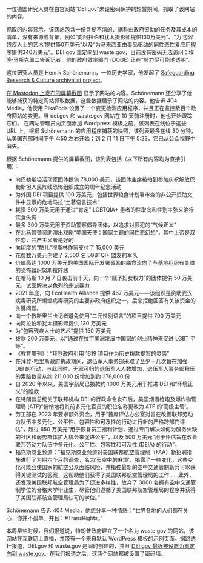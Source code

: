 一位德国研究人员在白宫网站“DEI.gov”未设密码保护的短暂期间，抓取了该网站的内容。

抓取的内容显示，该网站包含一份含糊不清的、据称由政府资助的任务及其成本的清单，没有来源或背景，例如“向阿拉伯和犹太摄影师提供130万美元”、“为‘包容残疾人士的艺术’提供150万美元”以及“为马来西亚由毒品驱动的同性恋性爱应用程序提供340万美元”。DEI.gov 重定向到 waste.gov，目前没有密码无法访问；埃隆·马斯克周二告诉记者，他的政府效率部门 (DOGE) 正在“努力尽可能地透明”。

这位研究人员是 Henrik Schönemann，一位历史学家，他发起了 [Safeguarding Research & Culture archivalist project](https://safeguarding-research.discourse.group/?ref=404media.co)。

[在 Mastodon 上发布的屏幕截图](https://fedihum.org/@lavaeolus/113998679846185670?ref=404media.co) 显示了网站的内容。Schönemann 还分享了他能够捕获的特定网站抓取数据，这些数据展示了网站的内容。他告诉 404 Media，他使用 PikaPods 设置了一个变更检测应用程序，并且正在监控数百个政府网站的变更。当 dei.gov 和 waste.gov 网站在 10 天前注册时，他也开始跟踪它们。
在网站管理员向页面添加 Wordpress 模板之前，该列表在线位于这些 URL 上。根据 Schönemann 的应用程序捕获的快照，该列表最多在线 30 分钟，从美国东部时间下午 4:50 左右开始；到 2 月 11 日下午 5:23，它已从公众视野中消失。

根据 Schönemann 提供的屏幕截图，该列表包括（以下所有内容均为直接引用）：

- 向巴勒斯坦活动家团体提供 78,000 美元，该团体主席被拍到参加庆祝解放巴勒斯坦人民阵线恐怖组织成立的周年纪念活动
- 为外国 DEI 项目提供 100 万美元，包括世界粮食计划署审查的非公开资助文件中显示的危地马拉“土著语言技术”
- 耗资 500 万美元用于通过“肯定” LGBTQIA+ 患者的性取向和性别主张来治疗饮食失调
- 最多 300 万美元用于资助警察倡导团体，以追求对罪犯的“气候正义”
- 在北马其顿资助演出戏剧“美国天使：国家主题的同性恋幻想”，其中上帝是双性恋，共产主义者是好的
- 向印度的“酷儿”穆斯林作家支付了 15,000 美元
- 花费数万美元创建了 2,500 名 LGBTQI+ 盟友的军队
- 价值高达 1000 万美元的美国国际开发署资助的膳食流向了与基地组织有关联的恐怖组织努斯拉阵线
- 在哈马斯 10 月 7 日袭击前十天，向一个“赋予妇女权力”的团体提供 50 万美元，试图解决以色列的宗派暴力
- 2021 年底，向 EcoHealth Alliance 提供 467 万美元——该组织是资助武汉病毒研究所蝙蝠病毒研究的主要非政府组织之一。后来拒绝回答有关该资金的关键问题。
- 向一个教斯里兰卡记者避免使用“二元性别语言”的项目提供 790 万美元
- 向阿拉伯和犹太摄影师提供 130 万美元
- 为“包容残疾人士的艺术”提供 150 万美元
- 拨款 200 万美元，以“通过在拉丁美洲发展中国家的创业精神来促进 LGBT 平等”。
- 《教育周刊》：“拜登政府引用 1619 项目作为历史拨款提案的灵感”
- 在拜登-哈里斯政府执政期间，退伍军人事务部采取了至少十几次旨在加强 DEI 的行动，与此同时，无家可归的退伍军人人数增加，退伍军人事务部积压的索赔数量从约 211,000 份增加到约 378,000 份
- 自 2020 年以来，美国宇航局已拨款约 1000 万美元用于推进 DEI 和“环境正义”的赠款
- 在特朗普总统关于联邦机构 DEI 的行政命令发布后，美国烟酒枪炮及爆炸物管理局 (ATF)“悄悄地将其前多元化官员的职位名称更改为 ATF 的‘高级主管’。
- 劳工部在 2023 年要求额外资金，用于“首席评估办公室对旨在改善联邦劳动力队伍中多元化、公平性、包容性和可及性的行动进行新的严格跨部门评估”，超过 650 万美元“用于恢复员工福利计划，通过专门解决如何为服务欠缺的社区和弱势群体扩大机会来促进公平”，以及 500 万美元“用于评估旨在改善联邦劳动力队伍中多元化、公平性、包容性和可及性 (DEIA) 的行动”。
- 福克斯商业频道：“福克斯商业频道对美国联邦航空管理局（FAA）新招聘措施进行了为期六个月的调查，名为‘天空中的麻烦’，揭露了一些变化，这些变化可能会使国家的航空公众面临风险，并指控最新的空中交通管制新兵可以获得关键测试的答案，这帮助他们获得了美国联邦航空管理局的工作……此外，还发现美国联邦航空管理局为了促进多样性，放弃了 3000 名拥有空中交通管制学位的合格大学毕业生，尽管他们遵循了美国联邦航空管理局的程序并获得了美国联邦航空管理局认可的学位。”

Schönemann 告诉 404 Media，他想分享一种情感：“世界各地的人们都在关心，你并不孤单。并且：#TransRights。”

本周早些时候，我们报道说，特朗普政府建立了一个名为 waste.gov 的网站，该网站在互联网上直播，并带有一个来自默认 WordPress 模板的示例页面。据路透社报道，DEI.gov 和 waste.gov 是同时创建的，并且 [DEI.gov 最近被设置为重定向到 waste.gov](http://dei.gov/?ref=404media.co)。在我们报道之后，这两个网站都被设置了密码墙。
